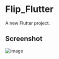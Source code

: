 # Flip_Flutter

A new Flutter project.


## Screenshot

![image](https://github.com/ly05010419/Flip_Flutter/blob/master/show.gif?raw=true)
